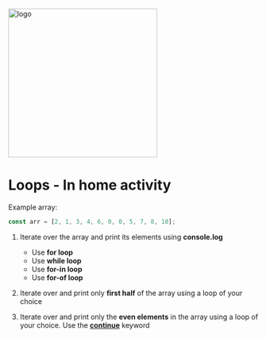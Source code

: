 <img src="https://webassets.telerikacademy.com/images/default-source/logos/telerik-academy.svg)" alt="logo" width="300px" style="margin-top: 20px;"/>

# Loops - In home activity

Example array:

```js
const arr = [2, 1, 3, 4, 6, 0, 0, 5, 7, 8, 10];
```

1. Iterate over the array and print its elements using **console.log**

   - Use **for loop**
   - Use **while loop**
   - Use **for-in loop**
   - Use **for-of loop**

1. Iterate over and print only **first half** of the array using a loop of your choice
1. Iterate over and print only the **even elements** in the array using a loop of your choice. Use the **[continue](https://developer.mozilla.org/en-US/docs/Web/JavaScript/Reference/Statements/continue)** keyword
